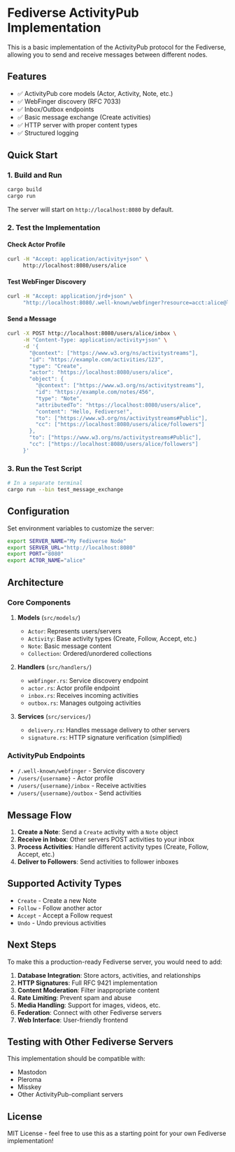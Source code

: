 # Fediverse ActivityPub Implementation

This is a basic implementation of the ActivityPub protocol for the Fediverse, allowing you to send and receive messages between different nodes.

## Features

- ✅ ActivityPub core models (Actor, Activity, Note, etc.)
- ✅ WebFinger discovery (RFC 7033)
- ✅ Inbox/Outbox endpoints
- ✅ Basic message exchange (Create activities)
- ✅ HTTP server with proper content types
- ✅ Structured logging

## Quick Start

### 1. Build and Run

```bash
cargo build
cargo run
```

The server will start on `http://localhost:8080` by default.

### 2. Test the Implementation

#### Check Actor Profile
```bash
curl -H "Accept: application/activity+json" \
     http://localhost:8080/users/alice
```

#### Test WebFinger Discovery
```bash
curl -H "Accept: application/jrd+json" \
     "http://localhost:8080/.well-known/webfinger?resource=acct:alice@localhost:8080"
```

#### Send a Message
```bash
curl -X POST http://localhost:8080/users/alice/inbox \
     -H "Content-Type: application/activity+json" \
     -d '{
       "@context": ["https://www.w3.org/ns/activitystreams"],
       "id": "https://example.com/activities/123",
       "type": "Create",
       "actor": "https://localhost:8080/users/alice",
       "object": {
         "@context": ["https://www.w3.org/ns/activitystreams"],
         "id": "https://example.com/notes/456",
         "type": "Note",
         "attributedTo": "https://localhost:8080/users/alice",
         "content": "Hello, Fediverse!",
         "to": ["https://www.w3.org/ns/activitystreams#Public"],
         "cc": ["https://localhost:8080/users/alice/followers"]
       },
       "to": ["https://www.w3.org/ns/activitystreams#Public"],
       "cc": ["https://localhost:8080/users/alice/followers"]
     }'
```

### 3. Run the Test Script

```bash
# In a separate terminal
cargo run --bin test_message_exchange
```

## Configuration

Set environment variables to customize the server:

```bash
export SERVER_NAME="My Fediverse Node"
export SERVER_URL="http://localhost:8080"
export PORT="8080"
export ACTOR_NAME="alice"
```

## Architecture

### Core Components

1. **Models** (`src/models/`)
   - `Actor`: Represents users/servers
   - `Activity`: Base activity types (Create, Follow, Accept, etc.)
   - `Note`: Basic message content
   - `Collection`: Ordered/unordered collections

2. **Handlers** (`src/handlers/`)
   - `webfinger.rs`: Service discovery endpoint
   - `actor.rs`: Actor profile endpoint
   - `inbox.rs`: Receives incoming activities
   - `outbox.rs`: Manages outgoing activities

3. **Services** (`src/services/`)
   - `delivery.rs`: Handles message delivery to other servers
   - `signature.rs`: HTTP signature verification (simplified)

### ActivityPub Endpoints

- `/.well-known/webfinger` - Service discovery
- `/users/{username}` - Actor profile
- `/users/{username}/inbox` - Receive activities
- `/users/{username}/outbox` - Send activities

## Message Flow

1. **Create a Note**: Send a `Create` activity with a `Note` object
2. **Receive in Inbox**: Other servers POST activities to your inbox
3. **Process Activities**: Handle different activity types (Create, Follow, Accept, etc.)
4. **Deliver to Followers**: Send activities to follower inboxes

## Supported Activity Types

- `Create` - Create a new Note
- `Follow` - Follow another actor
- `Accept` - Accept a Follow request
- `Undo` - Undo previous activities

## Next Steps

To make this a production-ready Fediverse server, you would need to add:

1. **Database Integration**: Store actors, activities, and relationships
2. **HTTP Signatures**: Full RFC 9421 implementation
3. **Content Moderation**: Filter inappropriate content
4. **Rate Limiting**: Prevent spam and abuse
5. **Media Handling**: Support for images, videos, etc.
6. **Federation**: Connect with other Fediverse servers
7. **Web Interface**: User-friendly frontend

## Testing with Other Fediverse Servers

This implementation should be compatible with:
- Mastodon
- Pleroma
- Misskey
- Other ActivityPub-compliant servers

## License

MIT License - feel free to use this as a starting point for your own Fediverse implementation! 